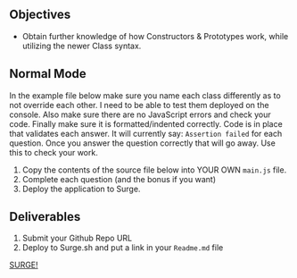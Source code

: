 ## Objectives

* Obtain further knowledge of how Constructors & Prototypes work, while utilizing the newer Class syntax.

## Normal Mode

In the example file below make sure you name each class differently as to not override each other. I need to be able to test them deployed on the console. Also make sure there are no JavaScript errors and check your code. Finally make sure it is formatted/indented correctly. Code is in place that validates each answer. It will currently say: `Assertion failed` for each question. Once you answer the question correctly that will go away. Use this to check your work.

1. Copy the contents of the source file below into YOUR OWN `main.js` file.
2. Complete each question (and the bonus if you want)
3. Deploy the application to Surge.

## Deliverables

1. Submit your Github Repo URL
2. Deploy to Surge.sh and put a link in your `Readme.md` file

[SURGE!](http://tiy-joshuarivers-class-practice.surge.sh)